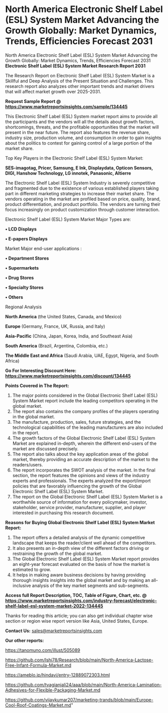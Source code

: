 # North America Electronic Shelf Label (ESL) System Market Advancing the Growth Globally: Market Dynamics, Trends, Efficiencies Forecast 2031
 North America Electronic Shelf Label (ESL) System Market Advancing the Growth Globally: Market Dynamics, Trends, Efficiencies Forecast 2031
<strong>Electronic Shelf Label (ESL) System Market Research Report 2031</strong>

The Research Report on Electronic Shelf Label (ESL) System Market is a Skillful and Deep Analysis of the Present Situation and Challenges. This research report also analyzes other important trends and market drivers that will affect market growth over 2025-2031.

<strong>Request Sample Report @ <a href=https://www.marketreportsinsights.com/sample/134445>https://www.marketreportsinsights.com/sample/134445</a></strong>

This Electronic Shelf Label (ESL) System market report aims to provide all the participants and the vendors will all the details about growth factors, shortcomings, threats, and the profitable opportunities that the market will present in the near future. The report also features the revenue share, industry size, production volume, and consumption in order to gain insights about the politics to contest for gaining control of a large portion of the market share.

Top Key Players in the Electronic Shelf Label (ESL) System Market:

<strong>SES-imagotag, Pricer, Samsung, E Ink, Displaydata, Opticon Sensors, DIGI, Hanshow Technology, LG innotek, Panasonic, Altierre</strong>

The Electronic Shelf Label (ESL) System Industry is severely competitive and fragmented due to the existence of various established players taking part in different marketing strategies to increase their market share. The vendors operating in the market are profiled based on price, quality, brand, product differentiation, and product portfolio. The vendors are turning their focus increasingly on product customization through customer interaction.

Electronic Shelf Label (ESL) System Market Major Types are:

<strong>• LCD Displays

• E-papers Displays</strong>

Market Major end-user applications :

<strong>• Department Stores

• Supermarkets

• Drug Stores

• Specialty Stores

• Others</strong>

Regional Analysis

</u><strong><b>North America</b></strong> (the United States, Canada, and Mexico)

<strong><b>Europe </b></strong>(Germany, France, UK, Russia, and Italy)

<strong><b>Asia-Pacific</b></strong> (China, Japan, Korea, India, and Southeast Asia)

<strong><b>South America</b></strong> (Brazil, Argentina, Colombia, etc.)

<strong><b>The Middle East and Africa</b></strong> (Saudi Arabia, UAE, Egypt, Nigeria, and South Africa)

<strong>Go For Interesting Discount Here: <a href=https://www.marketreportsinsights.com/discount/134445>https://www.marketreportsinsights.com/discount/134445</a></strong>

<strong>Points Covered in The Report:</strong>
<ol>
  <li>The major points considered in the Global Electronic Shelf Label (ESL) System Market report include the leading competitors operating in the global market.</li>
  <li>The report also contains the company profiles of the players operating in the global market.</li>
  <li>The manufacture, production, sales, future strategies, and the technological capabilities of the leading manufacturers are also included in the report.</li>
  <li>The growth factors of the Global Electronic Shelf Label (ESL) System Market are explained in-depth, wherein the different end-users of the market are discussed precisely.</li>
  <li>The report also talks about the key application areas of the global market, thereby providing an accurate description of the market to the readers/users.</li>
  <li>The report incorporates the SWOT analysis of the market. In the final section, the report features the opinions and views of the industry experts and professionals. The experts analyzed the export/import policies that are favorably influencing the growth of the Global Electronic Shelf Label (ESL) System Market.</li>
  <li>The report on the Global Electronic Shelf Label (ESL) System Market is a worthwhile source of information for every policymaker, investor, stakeholder, service provider, manufacturer, supplier, and player interested in purchasing this research document.</li>
</ol>
<strong>Reasons for Buying Global Electronic Shelf Label (ESL) System Market Report:</strong>

<ol>
  <li>The report offers a detailed analysis of the dynamic competitive landscape that keeps the reader/client well ahead of the competitors.</li>
  <li>It also presents an in-depth view of the different factors driving or restraining the growth of the global market.</li>
  <li>The Global Electronic Shelf Label (ESL) System Market report provides an eight-year forecast evaluated on the basis of how the market is estimated to grow.</li>
  <li>It helps in making aware business decisions by having providing thorough insights insights into the global market and by making an all-inclusive analysis of the key market segments and sub-segments.</li>
</ol>
<strong>Access full Report Description, TOC, Table of Figure, Chart, etc. @ <a href=https://www.marketreportsinsights.com/industry-forecast/electronic-shelf-label-esl-system-market-2022-134445>https://www.marketreportsinsights.com/industry-forecast/electronic-shelf-label-esl-system-market-2022-134445</a></strong>


Thanks for reading this article; you can also get individual chapter wise section or region wise report version like Asia, United States, Europe.

<strong>Contact Us:</strong>
sales@marketreportsinsights.com

<strong>Our other reports:</strong>

<a href=https://tanomuno.com/illust/505089>https://tanomuno.com/illust/505089</a>

<a href=https://github.com/Ishi78/Research/blob/main/North-America-Lactose-Free-Infant-Formula-Market.md>https://github.com/Ishi78/Research/blob/main/North-America-Lactose-Free-Infant-Formula-Market.md</a>

<a href=https://ameblo.jp/hindavi/entry-12889072303.html>https://ameblo.jp/hindavi/entry-12889072303.html</a>

<a href=https://github.com/tyagianjali24/aaa/blob/main/North-America-Lamination-Adhesives-for-Flexible-Packaging-Market.md>https://github.com/tyagianjali24/aaa/blob/main/North-America-Lamination-Adhesives-for-Flexible-Packaging-Market.md</a>

<a href=https://github.com/vijaykumar207/marketing-trands/blob/main/Europe-Cool-Roof-Coatings-Market.md>https://github.com/vijaykumar207/marketing-trands/blob/main/Europe-Cool-Roof-Coatings-Market.md</a>"
